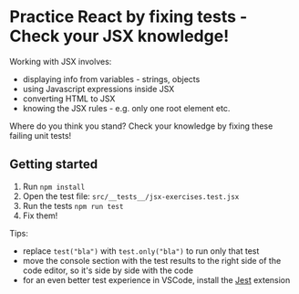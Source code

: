 # Practice React by fixing tests - Check your JSX knowledge!

Working with JSX involves:

- displaying info from variables - strings, objects
- using Javascript expressions inside JSX
- converting HTML to JSX
- knowing the JSX rules - e.g. only one root element etc.

Where do you think you stand?
Check your knowledge by fixing these failing unit tests!

## Getting started

1. Run `npm install`
2. Open the test file: `src/__tests__/jsx-exercises.test.jsx`
3. Run the tests `npm run test`
4. Fix them!

Tips:

- replace `test("bla")` with `test.only("bla")` to run only that test
- move the console section with the test results to the right side of the code editor, so it's side by side with the code
- for an even better test experience in VSCode, install the [Jest](https://marketplace.visualstudio.com/items?itemName=Orta.vscode-jest) extension
